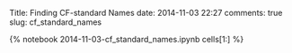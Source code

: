 Title: Finding CF-standard Names
date:  2014-11-03 22:27
comments: true
slug: cf_standard_names

{% notebook 2014-11-03-cf_standard_names.ipynb cells[1:] %}
